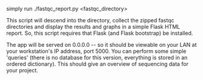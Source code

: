 simply run ./fastqc_report.py <fastqc_directory>

This script will descend into the directory, collect the zipped fastqc directories and display the results and graphs in a simple Flask HTML report. So, this script requires that Flask (and Flask bootstrap) be installed.

The app will be served on 0.0.0.0 -- so it should be viewable on your LAN at your workstation's IP address, port 5000. You can perform some simple 'queries' (there is no database for this version, everything is stored in an ordered dictionary). This should give an overview of sequencing data for your project.

